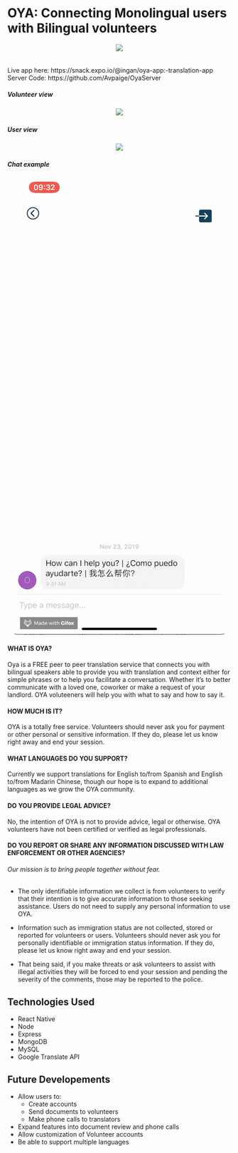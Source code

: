 # OYA: Connecting Monolingual users with Bilingual volunteers

<p align="center">
  <img src="https://media.giphy.com/media/7fNXLdViGSlKo/giphy.gif">
</p>
<br>
Live app here: https://snack.expo.io/@ingan/oya-app:-translation-app
Server Code: https://github.com/Avpaige/OyaServer
<br>

##### Volunteer view 
<p align="center">
  <img src="./assets/volunteer.gif">
</p>

##### User view 
<p align="center">
  <img src="./assets/user.gif">
</p>

##### Chat example 
<p align="center">
  <img src="./assets/chat.gif">
</p>


#### WHAT IS OYA?
Oya is a FREE peer to peer translation service that connects you with bilingual speakers able to provide you with translation and context either for simple phrases or to help you facilitate a conversation. Whether it’s to better communicate with a loved one, coworker or make a request of your landlord. OYA voluteeners will help you with what to say and how to say it.

#### HOW MUCH IS IT?
OYA is a totally free service. Volunteers should never ask you for payment or other personal or sensitive information. If they do, please let us know right away and end your session.

#### WHAT LANGUAGES DO YOU SUPPORT?
Currently we support translations for English to/from Spanish and English to/from Madarin Chinese, though our hope is to expand to additional languages as we grow the OYA community.

#### DO YOU PROVIDE LEGAL ADVICE?
No, the intention of OYA is not to provide advice, legal or otherwise. OYA volunteers have not been certified or verified as legal professionals.

#### DO YOU REPORT OR SHARE ANY INFORMATION DISCUSSED WITH LAW ENFORCEMENT OR OTHER AGENCIES?
###### Our mission is to bring people together without fear. 

* The only identifiable information we collect is from volunteers to verify that their intention is to give accurate information to those seeking assistance. Users do not need to supply any personal information to use OYA. 

* Information such as immigration status are not collected, stored or reported for volunteers or users. Volunteers should never ask you for personally identifiable or immigration status information. If they do, please let us know right away and end your session.

* That being said, if you make threats or ask volunteers to assist with illegal activities they will be forced to end your session and pending the severity of the comments, those may be reported to the police.


## Technologies Used
* React Native
* Node
* Express
* MongoDB
* MySQL
* Google Translate API

## Future Developements
* Allow users to:
  * Create accounts
  * Send documents to volunteers
  * Make phone calls to translators
* Expand features into document review and phone calls
* Allow customization of Volunteer accounts
* Be able to support multiple languages
